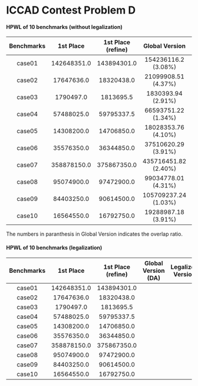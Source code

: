 # ICCAD Contest Problem D



#### HPWL of 10 benchmarks (without legalization)

| Benchmarks |  1st Place  | 1st Place (refine) |    Global Version    | Global Version (DA)  |
| :--------: | :---------: | :----------------: | :------------------: | :------------------: |
|   case01   | 142648351.0 |    143894301.0     | 154236116.2 (3.08%)  | 145318883.6 (2.68%)  |
|   case02   | 17647636.0  |     18320438.0     | 21099908.51 (4.37%)  | 17918198.18 (4.37%)  |
|   case03   |  1790497.0  |     1813695.5      |  1830393.94 (2.91%)  |  1784762.03 (3.24%)  |
|   case04   | 57488025.0  |     59795337.5     | 66593751.22 (1.34%)  | 57360707.04 (3.13%)  |
|   case05   | 14308200.0  |     14706850.0     | 18028353.76 (4.10%)  | 14129092.32 (3.64%)  |
|   case06   | 35576350.0  |     36344850.0     | 37510620.29 (3.91%)  | 33848890.24 (3.01%)  |
|   case07   | 358878150.0 |    375867350.0     | 435716451.82 (2.40%) | 368623415.67 (3.94%) |
|   case08   | 95074900.0  |     97472900.0     | 99034778.01 (4.31%)  | 91937393.89 (3.79%)  |
|   case09   | 84403250.0  |     90614500.0     | 105709237.24 (1.03%) | 93892881.63 (0.00%)  |
|   case10   | 16564550.0  |     16792750.0     | 19288987.18 (3.91%)  | 16401850.17 (1.93%)  |

The numbers in paranthesis in Global Version indicates the overlap ratio.

#### HPWL of 10 benchmarks (legalization)

| Benchmarks |  1st Place  | 1st Place (refine) | Global Version (DA) | Legalized Version |
| :--------: | :---------: | :----------------: | :-----------------: | :---------------: |
|   case01   | 142648351.0 |    143894301.0     |                     |                   |
|   case02   | 17647636.0  |     18320438.0     |                     |                   |
|   case03   |  1790497.0  |     1813695.5      |                     |                   |
|   case04   | 57488025.0  |     59795337.5     |                     |                   |
|   case05   | 14308200.0  |     14706850.0     |                     |                   |
|   case06   | 35576350.0  |     36344850.0     |                     |                   |
|   case07   | 358878150.0 |    375867350.0     |                     |                   |
|   case08   | 95074900.0  |     97472900.0     |                     |                   |
|   case09   | 84403250.0  |     90614500.0     |                     |                   |
|   case10   | 16564550.0  |     16792750.0     |                     |                   |
